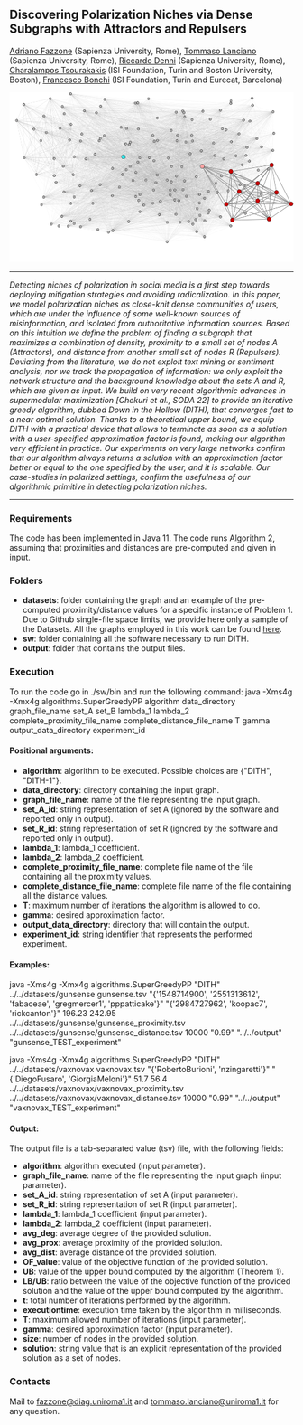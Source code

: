 ## Discovering Polarization Niches via Dense Subgraphs with Attractors and Repulsers

[Adriano Fazzone](https://scholar.google.it/citations?user=ivW-SnEAAAAJ&hl=en) (Sapienza University, Rome), [Tommaso Lanciano](https://phd.uniroma1.it/web/LANCIANO-TOMMASO_nP1661409_EN.aspx) (Sapienza University, Rome), [Riccardo Denni](https://phd.uniroma1.it/web/RICCARDO-DENNI_nP1893279_EN.aspx) (Sapienza University, Rome), [Charalampos Tsourakakis](https://tsourakakis.com/) (ISI Foundation, Turin and Boston University, Boston), [Francesco Bonchi](http://www.francescobonchi.com/) (ISI Foundation, Turin and Eurecat, Barcelona)

<p align="center">
  <img width="600" height="300" src="https://github.com/tlancian/dith/blob/main/figure1.png">
</p>

---

_Detecting niches of polarization in social media is a first step towards deploying mitigation strategies and avoiding radicalization. In this paper, we model polarization niches as close-knit dense communities of users, which are under the influence of some well-known sources of misinformation,  and isolated from authoritative information sources. Based on this intuition we define the problem of finding a subgraph that maximizes a combination of density, proximity to a small set of nodes A (Attractors), and distance from another small set of nodes R (Repulsers). Deviating from the literature, we do not exploit text mining or sentiment analysis, nor we track the propagation of information: we only exploit the network structure and the background knowledge about the sets A and R, which are given as input. We build on very recent algorithmic advances in supermodular maximization \[Chekuri et al., SODA 22\] to provide an iterative greedy algorithm, dubbed Down in the Hollow (DITH), that converges fast to a near optimal solution. Thanks to a theoretical upper bound, we equip DITH with a practical device that allows to terminate as soon as a solution with a user-specified approximation factor is found, making our algorithm very efficient in practice.  Our experiments on very large networks confirm that our algorithm always returns a solution with an approximation factor better or equal to the one specified by the user, and it is scalable. Our case-studies in polarized settings, confirm the usefulness of our algorithmic primitive in detecting polarization niches._

---

### Requirements

The code has been implemented in Java 11. The code runs Algorithm 2, assuming that proximities and distances are pre-computed and given in input.


### Folders

* **datasets**: folder containing the graph and an example of the pre-computed proximity/distance values for a specific instance of Problem 1. Due to Github single-file space limits, we provide here only a sample of the Datasets. All the graphs employed in this work can be found [here](https://www.dropbox.com/sh/03ouxvlv4jjvht9/AAClYn58iD3wCIrGjdIxLbjDa?dl=0).
* **sw**: folder containing all the software necessary to run DITH.
* **output**: folder that contains the output files.

### Execution
To run the code go in ./sw/bin and run the following command:
java -Xms4g -Xmx4g algorithms.SuperGreedyPP algorithm data_directory graph_file_name set_A set_B lambda_1 lambda_2 complete_proximity_file_name complete_distance_file_name T gamma output_data_directory experiment_id 

#### Positional arguments:

* **algorithm**: algorithm to be executed. Possible choices are {"DITH", "DITH-1"}.
* **data_directory**: directory containing the input graph.
* **graph_file_name**: name of the file representing the input graph.
* **set_A_id**: string representation of set A (ignored by the software and reported only in output).
* **set_R_id**: string representation of set R (ignored by the software and reported only in output).
* **lambda_1**: lambda_1 coefficient.
* **lambda_2**: lambda_2 coefficient.
* **complete_proximity_file_name**: complete file name of the file containing all the proximity values.
* **complete_distance_file_name**: complete file name of the file containing all the distance values.
* **T**: maximum number of iterations the algorithm is allowed to do.
* **gamma**: desired approximation factor.
* **output_data_directory**: directory that will contain the output.
* **experiment_id**: string identifier that represents the performed experiment.

  	
#### Examples:

java -Xms4g -Xmx4g algorithms.SuperGreedyPP "DITH" ../../datasets/gunsense gunsense.tsv "{'1548714900', '2551313612', 'fabaceae', 'gregmercer1', 'pppatticake'}" "{'2984727962', 'koopac7', 'rickcanton'}" 196.23 242.95 ../../datasets/gunsense/gunsense_proximity.tsv ../../datasets/gunsense/gunsense_distance.tsv 10000 "0.99" "../../output" "gunsense_TEST_experiment" 

java -Xms4g -Xmx4g algorithms.SuperGreedyPP "DITH" ../../datasets/vaxnovax vaxnovax.tsv "{'RobertoBurioni', 'nzingaretti'}" "{'DiegoFusaro', 'GiorgiaMeloni'}" 51.7 56.4 ../../datasets/vaxnovax/vaxnovax_proximity.tsv ../../datasets/vaxnovax/vaxnovax_distance.tsv 10000 "0.99" "../../output" "vaxnovax_TEST_experiment"

#### Output:

The output file is a tab-separated value (tsv) file, with the following fields:

* **algorithm**: algorithm executed (input parameter). 
* **graph_file_name**: name of the file representing the input graph (input parameter). 
* **set_A_id**: string representation of set A (input parameter).
* **set_R_id**: string representation of set R (input parameter).
* **lambda_1**: lambda_1 coefficient (input parameter). 
* **lambda_2**: lambda_2 coefficient (input parameter). 
* **avg_deg**: average degree of the provided solution.
* **avg_prox**: average proximity of the provided solution.
* **avg_dist**: average distance of the provided solution.
* **OF_value**: value of the objective function of the provided solution.
* **UB**: value of the upper bound computed by the algorithm (Theorem 1).
* **LB/UB**: ratio between the value of the objective function of the provided solution and the value of the upper bound computed by the algorithm.
* **t**: total number of iterations performed by the algorithm.
* **executiontime**: execution time taken by the algorithm in milliseconds.
* **T**: maximum allowed number of iterations (input parameter). 
* **gamma**: desired approximation factor (input parameter).
* **size**: number of nodes in the provided solution.
* **solution**: string value that is an explicit representation of the provided solution as a set of nodes.


### Contacts
Mail to [fazzone@diag.uniroma1.it](mailto:fazzone@diag.uniroma1.it) and [tommaso.lanciano@uniroma1.it](mailto:tommaso.lanciano@uniroma1.it) for any question.
